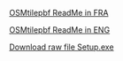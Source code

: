 [OSMtilepbf ReadMe in FRA](http://195.15.228.159/public/siteFR1.html)

[OSMtilepbf ReadMe in ENG](http://195.15.228.159/public/siteEN1.html)

[Download raw file Setup.exe](https://github.com/michelco/OSMtilepbf/blob/main/setup.exe?raw=true)

